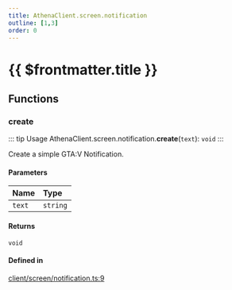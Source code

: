 ```yaml
---
title: AthenaClient.screen.notification
outline: [1,3]
order: 0
---
```


# {{ $frontmatter.title }}


## Functions

### create

::: tip Usage
AthenaClient.screen.notification.**create**(`text`): `void`
:::

Create a simple GTA:V Notification.

#### Parameters

| Name | Type |
| :------ | :------ |
| `text` | `string` |

#### Returns

`void`

#### Defined in

[client/screen/notification.ts:9](https://github.com/Stuyk/altv-athena/blob/01dffad/src/core/client/screen/notification.ts#L9)
